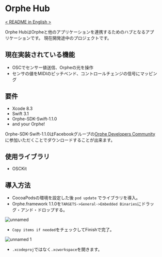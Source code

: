 # Orphe Hub

[ < README in English > ](/README_en.md)

Orphe HubはOrpheと他のアプリケーションを連携するためのハブとなるアプリケーションです。
現在開発途中のプロジェクトです。

## 現在実装されている機能

- OSCでセンサー値送信、Orpheの光を操作
- センサの値をMIDIのピッチベンド、コントロールチェンジの信号にマッピング


## 要件
- Xcode 8.3
- Swift 3.1
- Orphe-SDK-Swift-1.1.0 
- and your Orphe!

Orphe-SDK-Swift-1.1.0はFacebookグループの[Orphe Developers Community](https://www.facebook.com/groups/1757831034527899/)に参加いただくことでダウンロードすることが出来ます。


## 使用ライブラリ
- OSCKit

## 導入方法
- CocoaPodsの環境を設定した後 `pod update` でライブラリを導入。
- Orphe.framework 1.1.0を`TARGETS->General->Embedded Binaries`にドラッグ・アンド・ドロップする。

![unnamed](https://cloud.githubusercontent.com/assets/1403143/24959370/8eb19022-1fcd-11e7-8ce6-c505cea6c736.png)

- `Copy items if needed`をチェックしてFinishで完了。

![unnamed 1](https://cloud.githubusercontent.com/assets/1403143/24959394/9ce237f0-1fcd-11e7-91f1-36ee59c1b585.png)

- `.xcodeproj`ではなく`.xcworkspace`を開きます。
